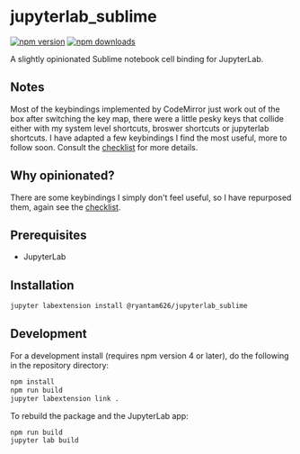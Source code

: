 # jupyterlab_sublime

[![npm version](https://badge.fury.io/js/%40ryantam626%2Fjupyterlab_sublime.svg)](https://badge.fury.io/js/%40ryantam626%2Fjupyterlab_sublime)
[![npm downloads](https://img.shields.io/npm/dw/%40ryantam626%2Fjupyterlab_sublime.svg)](https://badge.fury.io/js/%40ryantam626%2Fjupyterlab_sublime)

A slightly opinionated Sublime notebook cell binding for JupyterLab.

## Notes

Most of the keybindings implemented by CodeMirror just work out of the box after switching the key map, there were a little pesky keys that collide either with my system level shortcuts, broswer shortcuts or jupyterlab shortcuts. I have adapted a few keybindings I find the most useful, more to follow soon. Consult the [checklist](sublimeKeyChecklist.md) for more details.

## Why opinionated?

There are some keybindings I simply don't feel useful, so I have repurposed them, again see the [checklist](sublimeKeyChecklist.md).


## Prerequisites

* JupyterLab

## Installation

```bash
jupyter labextension install @ryantam626/jupyterlab_sublime
```

## Development

For a development install (requires npm version 4 or later), do the following in the repository directory:

```bash
npm install
npm run build
jupyter labextension link .
```

To rebuild the package and the JupyterLab app:

```bash
npm run build
jupyter lab build
```

